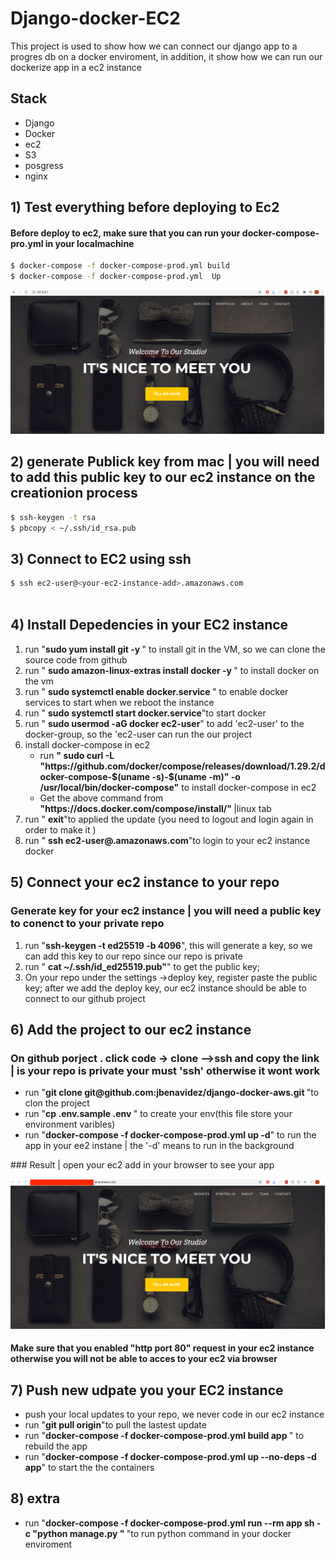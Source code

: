 # Django-docker-EC2
This project is used to show how we can connect our django app to a progres db on a docker enviroment, in addition, it show how we can run our dockerize app in a ec2 instance 



## Stack
<ul>
<li>Django</li>
<li>Docker </li>
<li>ec2 </li>
<li>S3 </li>
<li>posgress </li>
<li>nginx </li>
</ul>


 
## 1) Test everything before deploying to Ec2
#### Before deploy to ec2, make sure that you can run your docker-compose-pro.yml in your localmachine
```bash
$ docker-compose -f docker-compose-prod.yml build
$ docker-compose -f docker-compose-prod.yml  Up
```
![Alt text](/images/p1.png "test locally" )

## 2) generate Publick key from mac | you will need to add this public key to our ec2 instance on the creationion process
```bash
$ ssh-keygen -t rsa
$ pbcopy < ~/.ssh/id_rsa.pub
```

## 3) Connect to EC2 using ssh
```bash
$ ssh ec2-user@<your-ec2-instance-add>.amazonaws.com
 
``` 

## 4) Install Depedencies in your EC2 instance 
<ol>
<li>run  "<b>sudo yum install git -y </b>" to install git in the VM, so we can clone the source code from github  </li>
<li>run " <b>sudo amazon-linux-extras install  docker -y </b>" to  install docker on the vm </li>
<li>run " <b>sudo systemctl enable docker.service </b>"  to enable docker services to start when we reboot the instance </li>
<li>run " <b>sudo systemctl start  docker.service</b>"to start docker </li>
<li>run " <b>sudo usermod -aG docker ec2-user</b>" to add 'ec2-user' to the docker-group, so the 'ec2-user can run the our project      </li>
<li>install docker-compose in ec2  
<ul>
<li> run <b>" sudo curl -L "https://github.com/docker/compose/releases/download/1.29.2/docker-compose-$(uname -s)-$(uname -m)" -o /usr/local/bin/docker-compose"</b> to install docker-compose in ec2</li>
<li> Get the above command from  <b>"https://docs.docker.com/compose/install/" </b> |linux tab </li>
 
</ul>
</li>
<li>run " <b>exit</b>"to applied the  update (you need to logout and login again in order to make it  ) </li>
<li>run " <b>ssh ec2-user@<your-ec2-machine-add>.amazonaws.com</b>"to login to your ec2 instance docker </li>
</ol>

## 5) Connect your ec2 instance to your repo
### Generate key for your ec2 instance | you will need a public key to conenct to your private repo
<ol>
<li>run  "<b>ssh-keygen -t ed25519 -b 4096</b>", this will generate a key, so we can add this key to our repo since our repo is private    </li>
<li>run " <b> cat ~/.ssh/id_ed25519.pub"</b>" to get the public key;   </li>
<li>On your repo under the settings ->deploy key, register paste the public key; after we add the deploy key, our ec2 instance should be able to connect to our github project </li>
</ol>

## 6) Add the project to our ec2 instance 
### On github  porject . click code  -> clone -->ssh and copy the link | is your repo is private your must 'ssh' otherwise it wont work 
<ul>
<li>run  "<b>git clone git@github.com:jbenavidez/django-docker-aws.git </b>"to clon the project   </li>
<li>run  "<b>cp .env.sample .env </b>" to create your env(this file store your environment varibles) </li>
<li>run  "<b>docker-compose -f docker-compose-prod.yml up -d</b>"  to run the app in your ee2 instane | the '-d' means to run in the background</li>
 
</ul>
### Result | open your ec2 add in your browser to see your app 

![Alt text](/images/p2.png "test locally" )
#### Make sure that you enabled "http port 80" request in your ec2 instance otherwise you will not be able to acces to your ec2 via browser

## 7) Push new udpate you your EC2 instance
<ul>
<li> push your local updates to your repo, we never code in our ec2 instance </li>
<li>run  "<b>git pull origin</b>"to  pull the lastest update   </li>
<li>run  "<b>docker-compose -f docker-compose-prod.yml build app </b>" to  rebuild the app  </li>
<li>run  "<b>docker-compose -f docker-compose-prod.yml up --no-deps -d app</b>"  to start the the containers </li>
</ul>

## 8) extra 

<ul>
<li>run  "<b>docker-compose -f docker-compose-prod.yml run --rm app sh -c "python manage.py  "     </b>"to  run python command in your docker enviroment   </li>
 
</ul>

